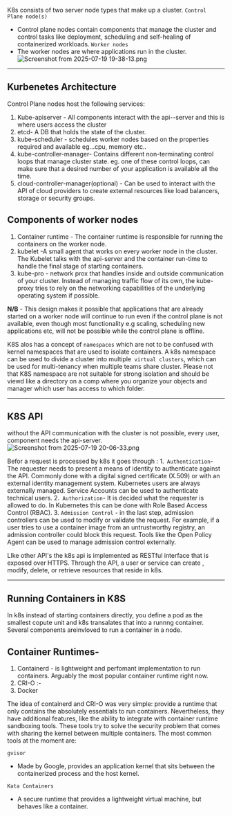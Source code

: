 K8s consists of two server node types that make up a cluster.
`Control Plane node(s)`
- Control plane nodes contain components that manage the cluster and control tasks like deployment, scheduling and self-healing of containerized workloads.
`Worker nodes`
- The worker nodes are where applications run in the cluster.
  ![Screenshot from 2025-07-19 19-38-13.png](:/4b945495798a4fb6bb68d2b39aa30dbd)

___
Kurbenetes Architecture
-
Control Plane nodes host the following services:
1. Kube-apiserver - All components interact with the api--server and this is where users access the cluster
2. etcd-  A DB that holds the state of the cluster.
3. kube-scheduler -  schedules worker nodes based on the properties required and available eg...cpu, memory etc..
4. kube-controller-manager- Contains different non-terminating control loops that manage cluster state. eg. one of these control loops, can make sure that a desired number of your application is available all the time.
5. cloud-controller-manager(optional) - Can be used to interact with the API of cloud providers to create external resources like load balancers, storage or security groups. 

Components of worker nodes
-
1. Container runtime - The container runtime is responsible for running the containers on the worker node.
2. kubelet -A small agent that works on every worker node in the cluster. The Kubelet talks with the api-server and the container run-time to handle the final stage of starting containers.
3. kube-pro - network prox that handles inside and outside communication of your cluster. Instead of managing traffic flow of its own, the kube-proxy tries to rely on the networking capabilities of the underlying operating system if possible.

**N/B** -  This design makes it possible that applications that are already started on a worker node will continue to run even if the control plane is not available, even though most functionality e.g scaling, scheduling new applications etc, will not be possible while the control plane is offline. 

K8S alos has a concept of `namespaces` which are not to be confused with kernel namespaces that are used to isolate containers.
A k8s namespace can be used to divide a cluster into multiple` virtual clusters`, which can be used for multi-tenancy when multiple teams share cluster. Please not that K8S namespace are not suitable for strong isolation and should be viewd like a directory on a comp where you organize your objects and manager which user has access to which folder.
____

K8S API
-
without the API communication with the cluster is not possible, every user, component needs the api-server.
![Screenshot from 2025-07-19 20-06-33.png](:/3fbb24dd5c894900b48b8fe312e7ba04)

Befor a request is processed by k8s it goes through : 
1.` Authentication`- The requester needs to present a means of identity to authenticate against the API. Commonly done with a digital signed certificate (X.509) or with an external identity management system. Kubernetes users are always externally managed. Service Accounts can be used to authenticate technical users.
2.` Authorization`- It is decided what the requester is allowed to do. In Kubernetes this can be done with Role Based Access Control (RBAC).
3. `Admission Control` - in the last step, admission controllers can be used to modify or validate the request. For example, if a user tries to use a container image from an untrustworthy registry, an admission controller could block this request. Tools like the Open Policy Agent can be used to manage admission control externally.

LIke other API's the k8s api is implemented as RESTful interface that is exposed over HTTPS. 
Through the API, a user or service can create , modify, delete, or retrieve resources that reside in  k8s.

___
Running Containers in K8S
-
In k8s instead of starting containers directly, you define a pod as the smallest copute unit and k8s transalates that into a runnng container.
Several components areinvloved to run a container in a node.

Container Runtimes-
-
1. Containerd - is lightweight and perfomant implementation to run containers. Arguably the most popular container runtime right now.
2. CRI-O :- 
3. Docker

The idea of containerd and CRI-O was very simple: provide a runtime that only contains the absolutely essentials to run containers. Nevertheless, they have additional features, like the ability to integrate with container runtime sandboxing tools. These tools try to solve the security problem that comes with sharing the kernel between multiple containers. The most common tools at the moment are:

`gvisor`
- Made by Google, provides an application kernel that sits between the containerized process and the host kernel.
  
`Kata Containers`
- A secure runtime that provides a lightweight virtual machine, but behaves like a container.